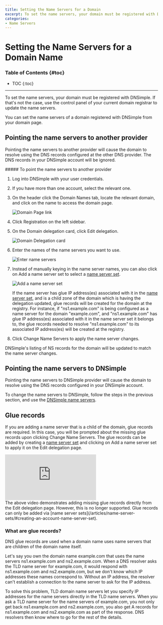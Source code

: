 ```yaml
---
title: Setting the Name Servers for a Domain
excerpt: To set the name servers, your domain must be registered with DNSimple. If that's not the case, use the control panel of your current domain registrar to update the name servers.
categories:
- Name Servers
---
```


# Setting the Name Servers for a Domain Name

### Table of Contents {#toc}

* TOC
{:toc}

---

To set the name servers, your domain must be registered with DNSimple. If that's not the case, use the control panel of your current domain registrar to update the name servers.

You can set the name servers of a domain registered with DNSimple from your domain page.

## Pointing the name servers to another provider

Pointing the name servers to another provider will cause the domain to resolve using the DNS records configured at the other DNS provider. The DNS records in your DNSimple account will be ignored.

<div class="section-steps" markdown="1">
##### To point the name servers to another provider

1.  Log into DNSimple with your user credentials.
1.  If you have more than one account, select the relevant one.
1.  On the header click the <label>Domain Names</label> tab, locate the relevant domain, and click on the name to access the domain page.

    ![Domain Page link](/files/domains-domain-link.png)

1.  Click <label>Registration</label> on the left sidebar.
1.  On the Domain delegation card, click <label>Edit delegation</label>.

    ![Domain Delegation card](/files/domain-delegation-card.png)

1.  Enter the names of the name servers you want to use.

    ![Enter name servers](/files/complete-name-server-change.png)

1. Instead of manually keying in the name server names, you can also click on <label>Add a name server set</label> to select a [name server set](/articles/name-server-sets).

    ![Add a name server set](/files/domain-delegation-add-name-server-set.png)

   If the name server has glue IP address(es) associated with it in the [name server set](/articles/name-server-sets), and is a child zone of the domain which is having the delegation updated, glue records will be created for the domain at the registry. For instance, if "ns1.example.com" is being configured as a name server for the domain "example.com", and "ns1.example.com" has glue IP address(es) associated with it in the name server set it belongs to, the glue records needed to resolve "ns1.example.com" to its associated IP address(es) will be created at the registry.

1. Click <label>Change Name Servers</label> to apply the name server changes.

</div>

<info>
DNSimple's listing of NS records for the domain will be updated to match the name server changes.
</info>

## Pointing the name servers to DNSimple

Pointing the name servers to DNSimple provider will cause the domain to resolve using the DNS records configured in your DNSimple account.

To change the name servers to DNSimple, follow the steps in the previous section, and use the [DNSimple name servers](/articles/dnsimple-nameservers).

## Glue records

If you are adding a name server that is a child of the domain, glue records are required. In this case, you will be prompted about the missing glue records upon clicking <label>Change Name Servers</label>. The glue records can be added by creating a [name server set](/articles/name-server-sets/#creating-an-account-name-server-set) and clicking on <label>Add a name server set</label> to apply it on the <label>Edit delegation</label> page.

<div class="mb4 aspect-ratio aspect-ratio--16x9 z-0">
  <iframe src="https://www.youtube.com/embed/m_RaPIRNxFs?rel=0&modestbranding=1&cc_load_policy=1&cc_lang_pref=en" class="aspect-ratio--object" frameborder="0" allow="accelerometer; autoplay; clipboard-write; encrypted-media; gyroscope; picture-in-picture" allowfullscreen=""></iframe>
</div>

<info>
The above video demonstrates adding missing glue records directly from the Edit delegation page. However, this is no longer supported. Glue records can only be added via [name server sets](/articles/name-server-sets/#creating-an-account-name-server-set).
</info>

### What are glue records?

DNS glue records are used when a domain name uses name servers that are children of the domain name itself.

Let's say you own the domain name example.com that uses the name servers ns1.example.com and ns2.example.com. When a DNS resolver asks the TLD name server for example.com, it would respond with ns1.example.com and ns2.example.com, but we don't know which IP addresses these names correspond to. Without an IP address, the resolver can't establish a connection to the name server to ask for the IP address.

To solve this problem, TLD domain name servers let you specify IP addresses for the name servers directly in the TLD name servers. When you ask a TLD name server for the name servers of example.com, you not only get back ns1.example.com and ns2.example.com, you also get A records for ns1.example.com and ns2.example.com as part of the response. DNS resolvers then know where to go for the rest of the details.
